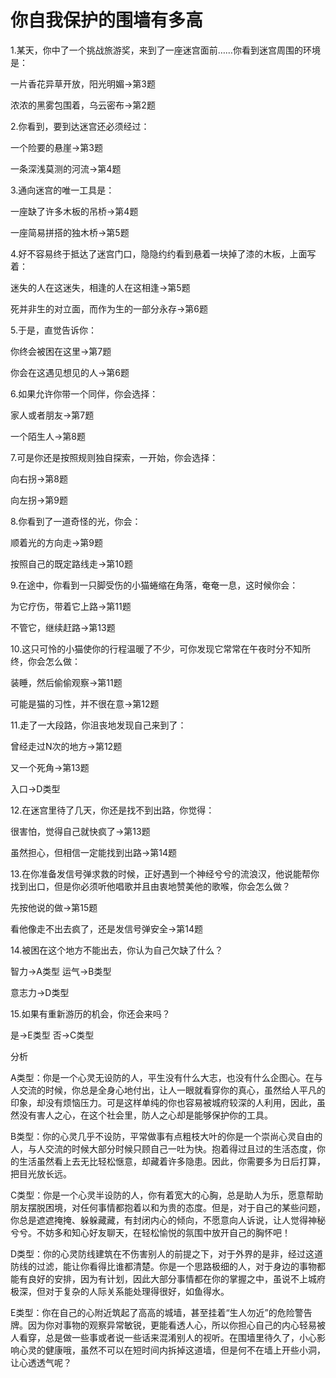 # 你自我保护的围墙有多高

1.某天，你中了一个挑战旅游奖，来到了一座迷宫面前……你看到迷宫周围的环境是： 

一片香花异草开放，阳光明媚→第3题 

浓浓的黑雾包围着，乌云密布→第2题 

2.你看到，要到达迷宫还必须经过： 

一个险要的悬崖→第3题 

一条深浅莫测的河流→第4题 

3.通向迷宫的唯一工具是： 

一座缺了许多木板的吊桥→第4题 

一座简易拼搭的独木桥→第5题 

4.好不容易终于抵达了迷宫门口，隐隐约约看到悬着一块掉了漆的木板，上面写着： 

迷失的人在这迷失，相逢的人在这相逢→第5题 

死并非生的对立面，而作为生的一部分永存→第6题 

5.于是，直觉告诉你： 

你终会被困在这里→第7题 

你会在这遇见想见的人→第6题 

6.如果允许你带一个同伴，你会选择： 

家人或者朋友→第7题 

一个陌生人→第8题 

7.可是你还是按照规则独自探索，一开始，你会选择： 

向右拐→第8题 

向左拐→第9题 

8.你看到了一道奇怪的光，你会： 

顺着光的方向走→第9题 

按照自己的既定路线走→第10题 

9.在途中，你看到一只脚受伤的小猫蜷缩在角落，奄奄一息，这时候你会： 

为它疗伤，带着它上路→第11题 

不管它，继续赶路→第13题 

10.这只可怜的小猫使你的行程温暖了不少，可你发现它常常在午夜时分不知所终，你会怎么做： 

装睡，然后偷偷观察→第11题 

可能是猫的习性，并不很在意→第12题 

11.走了一大段路，你沮丧地发现自己来到了： 

曾经走过N次的地方→第12题 

又一个死角→第13题 

入口→D类型 

12.在迷宫里待了几天，你还是找不到出路，你觉得： 

很害怕，觉得自己就快疯了→第13题 

虽然担心，但相信一定能找到出路→第14题 

13.在你准备发信号弹求救的时候，正好遇到一个神经兮兮的流浪汉，他说能帮你找到出口，但是你必须听他唱歌并且由衷地赞美他的歌喉，你会怎么做？ 

先按他说的做→第15题 

看他像走不出去疯了，还是发信号弹安全→第14题 

14.被困在这个地方不能出去，你认为自己欠缺了什么？ 

智力→A类型 运气→B类型 

意志力→D类型 

15.如果有重新游历的机会，你还会来吗？ 

是→E类型 否→C类型 

分析 

A类型：你是一个心灵无设防的人，平生没有什么大志，也没有什么企图心。在与人交流的时候，你总是全身心地付出，让人一眼就看穿你的真心，虽然给人平凡的印象，却没有烦恼压力。可是这样单纯的你也容易被城府较深的人利用，因此，虽然没有害人之心，在这个社会里，防人之心却是能够保护你的工具。 

B类型：你的心灵几乎不设防，平常做事有点粗枝大叶的你是一个崇尚心灵自由的人，与人交流的时候大部分时候只顾自己一吐为快。抱着得过且过的生活态度，你的生活虽然看上去无比轻松惬意，却藏着许多隐患。因此，你需要多为日后打算，把目光放长远。 

C类型：你是一个心灵半设防的人，你有着宽大的心胸，总是助人为乐，愿意帮助朋友摆脱困境，对任何事情都抱着以和为贵的态度。但是，对于自己的某些问题，你总是遮遮掩掩、躲躲藏藏，有封闭内心的倾向，不愿意向人诉说，让人觉得神秘兮兮。不妨多和知心好友聊天，在轻松愉悦的氛围中放开自己的胸怀吧！ 

D类型：你的心灵防线建筑在不伤害别人的前提之下，对于外界的是非，经过这道防线的过滤，能让你看得比谁都清楚。你是一个思路极细的人，对于身边的事物都能有良好的安排，因为有计划，因此大部分事情都在你的掌握之中，虽说不上城府极深，但对于复杂的人际关系能处理得很好，如鱼得水。 

E类型：你在自己的心附近筑起了高高的城墙，甚至挂着“生人勿近”的危险警告牌。因为你对事物的观察异常敏锐，更能看透人心，所以你担心自己的内心轻易被人看穿，总是做一些事或者说一些话来混淆别人的视听。在围墙里待久了，小心影响心灵的健康哦，虽然不可以在短时间内拆掉这道墙，但是何不在墙上开些小洞，让心透透气呢？